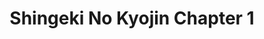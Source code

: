 ---
layout: item

title: Shingeki No Kyojin Chapter 1
href: shingeki-no-kyojin-chapter-1
tags: shingeki-no-kyojin
chapter: 1

synopsis: Ever since he was a child, fifteen-year-old Souma Yukihira has helped his father by working as the sous chef in the restaurant his father runs and owns. Throughout the years, Souma developed a passion for entertaining his customers with his creative, skilled, and daring culinary creations. His dream is to someday own his family's restaurant as its head chef.


categories: manhua
image: /assets/images/shingeki-no-kyojin-chapter-1/00.jpg
---